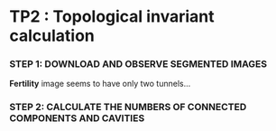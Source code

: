 # TP2 : Topological invariant calculation

### STEP 1: DOWNLOAD AND OBSERVE SEGMENTED IMAGES




**Fertility** image seems to have only two tunnels...





### STEP 2: CALCULATE THE NUMBERS OF CONNECTED COMPONENTS AND CAVITIES

